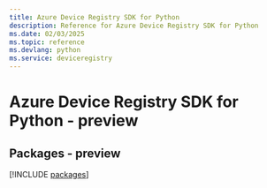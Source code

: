 ```yaml
---
title: Azure Device Registry SDK for Python
description: Reference for Azure Device Registry SDK for Python
ms.date: 02/03/2025
ms.topic: reference
ms.devlang: python
ms.service: deviceregistry
---
```

# Azure Device Registry SDK for Python - preview
## Packages - preview
[!INCLUDE [packages](device-registry-index.md)]